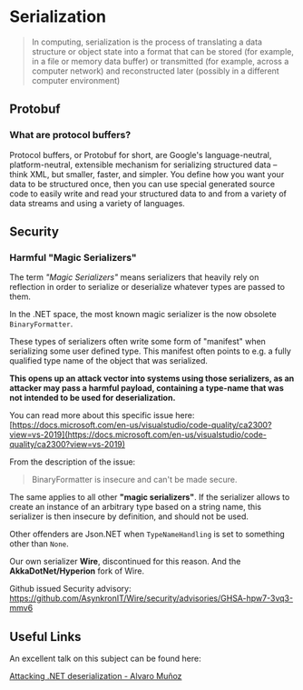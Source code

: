 # Serialization

> In computing, serialization is the process of translating a data structure or object state into a format that can be stored (for example, in a file or memory data buffer) or transmitted (for example, across a computer network) and reconstructed later (possibly in a different computer environment)

## Protobuf

### What are protocol buffers?

Protocol buffers, or Protobuf for short, are Google's language-neutral, platform-neutral, extensible mechanism for serializing structured data – think XML, but smaller, faster, and simpler. You define how you want your data to be structured once, then you can use special generated source code to easily write and read your structured data to and from a variety of data streams and using a variety of languages.


## Security

### Harmful "Magic Serializers"

The term *"Magic Serializers"* means serializers that heavily rely on reflection in order to serialize or deserialize whatever types are passed to them.

In the .NET space, the most known magic serializer is the now obsolete `BinaryFormatter`.

These types of serializers often write some form of "manifest" when serializing some user defined type.
This manifest often points to e.g. a fully qualified type name of the object that was serialized.

**This opens up an attack vector into systems using those serializers, as an attacker may pass a harmful payload, containing a type-name that was not intended to be used for deserialization.**

You can read more about this specific issue here:
[https://docs.microsoft.com/en-us/visualstudio/code-quality/ca2300?view=vs-2019](https://docs.microsoft.com/en-us/visualstudio/code-quality/ca2300?view=vs-2019)

From the description of the issue:

> BinaryFormatter is insecure and can't be made secure.

The same applies to all other **"magic serializers"**.
If the serializer allows to create an instance of an arbitrary type based on a string name, this serializer is then insecure by definition, and should not be used.

Other offenders are Json.NET when `TypeNameHandling` is set to something other than `None`.

Our own serializer **Wire**, discontinued for this reason.
And the **AkkaDotNet/Hyperion** fork of Wire.

Github issued Security advisory: https://github.com/AsynkronIT/Wire/security/advisories/GHSA-hpw7-3vq3-mmv6

## Useful Links

An excellent talk on this subject can be found here:

[Attacking .NET deserialization - Alvaro Muñoz](https://www.youtube.com/watch?v=eDfGpu3iE4Q&ab_channel=Scrtinsomnihack)